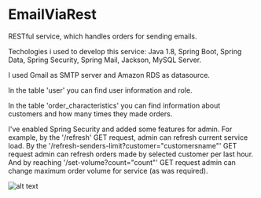 # EmailViaRest
RESTful service, which handles orders for sending emails.

Techologies i used to develop this service:
Java 1.8,
Spring Boot,
Spring Data,
Spring Security,
Spring Mail,
Jackson,
MySQL Server.

I used Gmail as SMTP server and Amazon RDS as datasource.

In the table 'user' you can find user information and role.

In the table 'order_characteristics' you can find information about customers
and how many times they made orders.

I've enabled Spring Security and added some features for admin.
For example, by the '/refresh' GET request, admin can refresh current
service load. By the '/refresh-senders-limit?customer="customersname"' GET request admin
can refresh orders made by selected customer per last hour.
And by reaching '/set-volume?count="count"' GET request admin can change maximum
order volume for service (as was required).

![alt text](https://travis-ci.org/alexshebanov/EmailViaRest.svg?branch=master)
